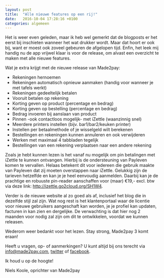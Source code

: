 ```yaml
---
layout: post
title:  "Alle nieuwe features op een rij!"
date:   2016-10-04 17:28:16 +0100
categories: algemeen
---
```

Het is weer even geleden, maar ik heb wel gemerkt dat de blogposts er het eerst bij inschieten wanneer het wat drukker wordt. Maar dat hoort er ook bij, want er moest ook zoveel gebeuren de afgelopen tijd. Enfin, het leek mij handig nu de app vrijwel klaar is voor de release, om alvast een overzicht te maken met alle nieuwe features.

Wat je extra krijgt met de nieuwe release van Made2pay: 

* Rekeningen hernoemen
* Rekeningen automatisch opnieuw aanmaken (handig voor wanneer je met tafels werkt)
* Rekeningen gedeeltelijk betalen
* Vooruit betalen op rekening
* Korting geven op product (percentage en bedrag)
* Korting geven op bestelling (percentage en bedrag)
* Bedrag invoeren bij aanslaan van product
* Pinnen -ook contactloos mogelijk- met iZettle (waanzinnig snel)
* Meerdere printers instellen (bijv. bar1/bar2/keuken printer)
* Instellen per betaalmethode of je wisselgeld wilt berekenen
* Bestellingen en rekeningen kunnen annuleren en ook verwijderen
* Werken met maximaal 4 tabbladen tegelijk
* Bestellingen van een rekening verplaatsen naar een andere rekening

Zoals je hebt kunnen lezen is het vanaf nu mogelijk om pin betalingen met iZettle te kunnen ontvangen. Hierbij is de ondersteuning van Payleven komen te vervallen. Helaas betekent dit voor iedereen die gebruik maakte van Payleven dat zij moeten overstappen naar iZettle. Gelukkig zijn de tarieven hetzelfde en kan je je heel eenvoudig aanmelden. Daarbij kan je de prachtige en robuuste pin-reader aanschaffen voor (maar) €19,- excl. btw via deze link: http://izettle.go2cloud.org/SH1W4.

Verder is de nieuwe website al zo goed als af, inclusief het blog die in dezelfde stijl zal zijn. Wat nog rest is het klantenportaal waar de licentie voor nieuwe gebruikers aangeschaft kan worden, je je profiel kan updaten, facturen in kan zien en dergelijke. De verwachting is dat hier nog 2 maanden voor nodig zal zijn om dit te ontwikkelen, voordat we kunnen releasen.

Wederom weer bedankt voor het lezen. Stay strong, Made2pay 3 komt eraan!


Heeft u vragen, op- of aanmerkingen? U kunt altijd bij ons terecht via [info@made2pay.com](mailto:info@made2pay.com "email"), [twitter](https://twitter.com/made2pay "@made2pay") of [facebook](https://www.facebook.com/made2pay "Made2pay").

Ik houd u op de hoogte!

Niels Koole, oprichter van Made2pay
